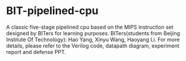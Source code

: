 # BIT-pipelined-cpu
A classic five-stage pipelined cpu based on the MIPS instruction set designed by BITers for learning purposes.
BITers(students from Beijing Institute Of Technology): Hao Yang, Xinyu Wang, Haoyang Li.
For more details, please refer to the Verilog code, datapath diagram, experiment report and defense PPT.
